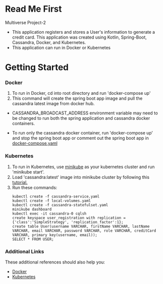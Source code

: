 # Read Me First
Multiverse Project-2

* This application registers and stores a User's information to generate a credit card. 
  This application was created using Kotlin, Spring-Boot, Cassandra, Docker, and Kubernetes.
* This application can run in Docker or Kubernetes

# Getting Started

### Docker
1. To run in Docker, cd into root directory and run 'docker-compose up'
2. This command will create the spring boot app image and pull the cassandra latest image from docker hub.
- CASSANDRA_BROADCAST_ADDRESS environment variable may need to be changed
  to run both the spring application and cassandra docker containers.

- To run only the cassandra docker container, 
  run 'docker-compose up' and stop the spring boot app 
  or comment out the spring boot app in [docker-compose.yaml](docker-compose.yml)

### Kubernetes
1. To run in Kubernetes, use [minikube](https://minikube.sigs.k8s.io/docs/start/) as your kubernetes cluster
   and run 'minikube start'.
2. Load 'cassandra:latest' image into minikube cluster by following this [tutorial.](https://levelup.gitconnected.com/two-easy-ways-to-use-local-docker-images-in-minikube-cd4dcb1a5379)
3. Run these commands:
    ```
    kubectl create -f cassandra-service.yaml
    kubectl create -f local-volumes.yaml
    kubectl create -f cassandra-statefulset.yaml
    minikube dashboard
    kubectl exec -it cassandra-0 cqlsh
    create keyspace user_registration with replication = {'class':'SimpleStrategy', 'replication_factor':1};
    create table User(username VARCHAR, firstName VARCHAR, lastName VARCHAR, email VARCHAR, password VARCHAR, role VARCHAR, creditCard VARCHAR, primary key(username, email));
    SELECT * FROM USER;

### Additional Links
These additional references should also help you:

* [Docker](https://www.docker.com/)
* [Kubernetes](https://kubernetes.io/)

